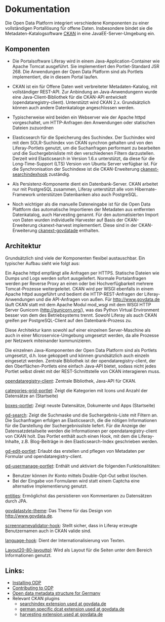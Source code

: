 Dokumentation
=============

Die Open Data Platform integriert verschiedene Komponenten zu einer vollständigen Portallösung für offene Daten. Insbesondere bindet sie die Metadaten-Katalogsoftware [CKAN](http://ckan.org) in eine JavaEE-Server-Umgebung ein.


Komponenten
-----------

- Die Portalsoftware Liferay wird in einem Java-Application-Container wie Apache Tomcat ausgeführt. Sie implementiert den Portlet-Standard JSR 268. Die Anwendungen der Open Data Platform sind als Portlets implementiert, die in diesem Portal laufen.

- CKAN ist ein für Offene Daten weit verbreiteter Metadaten-Katalog, mit vollständiger REST-API. Zur Anbindung an Java-Anwendungenn wurde eine Java-Client-Bibliothek für die CKAN-API entwickelt (opendataregistry-client). Unterstützt wird CKAN 2.x. Grundsätzlich können auch andere Datenkataloge angeschlossen werden.

- Typischerweise wird beiden ein Webserver wie der Apache httpd vorgeschaltet, um HTTP-Anfragen den Anwendungen oder statischen Dateien zuzuordnen

- Elasticsearch für die Speicherung des Suchindex. Der Suchindex wird mit dem SOLR-Suchindex von CKAN synchron gehalten und von den Liferay-Portlets genutzt, um die Suchanfragen performant zu bearbeiten und die Suchergebnisliste mit den verschiedenen Filtern darzustellen. Derzeit wird Elasticsearch in Version 1.6.x unterstützt, da diese für die Long-Time-Support (LTS) Version von Ubuntu Server verfügbar ist. Für die Synchronisation der Suchindexe ist die CKAN-Erweiterung [ckanext-searchindexhook](https://github.com/GovDataOfficial/ckanext-searchindexhook) zuständig.

- Als Persistenz-Komponente dient ein Datenbank-Server. CKAN arbeitet nur mit PostgreSQL zusammen, Liferay unterstützt alle vom Hibernate-Framework unterstützen Datenbanken also auch PostgreSQL.

- Noch wichtiger als die manuelle Dateneingabe ist für die Open Data Plattform das automatische Importieren der Metadaten aus entfernten Datenkatalog, auch Harvesting genannt. Für den automatisierten Import von Daten wurden individuelle Harvester auf Basis der CKAN-Erweiterung ckanext-harvest implementiert. Diese sind in der CKAN-Erweiterung [ckanext-govdatade](https://github.com/GovDataOfficial/ckanext-govdatade) enthalten.

Architektur
-----------

Grundsätzlich sind viele der Komponenten flexibel austauschbar. Ein typischer Aufbau sieht wie folgt aus:

Ein Apache httpd empfängt alle Anfragen per HTTPS. Statische Dateien wie Dumps und Logs werden sofort ausgeliefert. Normale Portalanfragen werden per Reverse Proxy an einen oder bei Hochverfügbarkeit mehrere Tomcat-Prozesse weitergeleitet. CKAN wird per WSGI ebenfalls in einem Apache httpd ausgeführt und bedient die HTTP-REST-Anfragen der Liferay-Anwendungen und die API-Anfragen von außen. Für http://www.govdata.de läuft CKAN statt mit dem Apache Modul mod_wsgi mit dem WSGI HTTP Server Gunicorn (http://gunicorn.org/), was das Python Virtual Environment besser von dem des Betriebsystems trennt. Sowohl Liferay als auch CKAN greifen per PostgreSQL-Client auf den Datenbank-Prozess zu.

Diese Architektur kann sowohl auf einer einzelnen Server-Maschine als auch in einer Microservice-Umgebung umgesetzt werden, da alle Prozesse per Netzwerk miteinander kommunizieren.

Die einzelnen Java-Komponenten der Open Data Platform sind als Portlets umgesetzt, d.h. lose gekoppelt und können grundsätzlich auch einzeln eingesetzt werden. Zentrale Bibliothek ist der opendataregistry-client, der den Oberflächen-Portlets eine einfach Java-API bietet, sodass nicht jedes Portlet selbst direkt mit der REST-Schnittstelle von CKAN interagieren muss.

[opendataregistry-client](opendataregistry-client): Zentrale Bibliothek, Java-API für CKAN.

[categories-grid-portlet](categories-grid-portlet): Zeigt die Kategorien mit Icons und Anzahl der Datensätze an (Startseite)

[boxes-portlet](boxes-portlet): Zeigt neuste Datensätze, Dokumente und Apps (Startseite)

[gd-search](gd-search): Zeigt die Suchmaske und die Suchergebnis-Liste mit Filtern an. Die Suchanfragen erfolgen an Elasticsearch, die die nötigen Informationen für die Darstellung der Suchergebnissliste liefert. Für die Anzeige der Datensatzdetailseite werden die Informationen per opendataregistry-client von CKAN holt. Das Portlet enthält auch einen Hook, mit dem die Liferay-Inhalte, z.B. Blog-Beiträge in den Elasticsearch-Index geschrieben werden.

[gd-edit-portlet](gd-edit-portlet): Erlaubt das erstellen und pflegen von Metadaten per Formular und opendataregistry-client.

[gd-usermanage-portlet](gd-usermanage-portlet): Enthält und aktiviert die folgenden Funktionalitäten:
- Benutzer können ihr Konto mittels Double-Opt-Out selbst löschen.
- Bei der Eingabe von Formularen wird statt einem Captcha eine alternative Implementierung genutzt.

[entities](entities): Ermöglichst das persistieren von Kommentaren zu Datensätzen durch JPA.

[govdatastyle-theme](govdatastyle-theme): Das Theme für das Design von http://www.govdata.de.

[screennamevalidator-hook](screennamevalidator-hook): Stellt sicher, dass in Liferay erzeugte Benutzernamen auch in CKAN valide sind.

[language-hook](language-hook): Dient der Internationalisierung von Texten.

[Layout20-80-layouttpl](Layout20-80-layouttpl): Wird als Layout für die Seiten unter dem Bereich Informationen genutzt.


Links:
------

- [Installing ODP](./INSTALL.md)
- [Contributing to ODP](./CONTRIBUTING.md)
- [Open data metadata structure for Germany](http://www.dcat-ap.de/def/)
- Relevant CKAN plugins
  - [searchindex extension used at govdata.de](https://github.com/GovDataOfficial/ckanext-searchindexhook)
  - [german specific dcat extension used at govdata.de](https://github.com/GovDataOfficial/ckanext-dcatde)
  - [harvesting extension used at govdata.de](https://github.com/GovDataOfficial/ckanext-govdatade)

